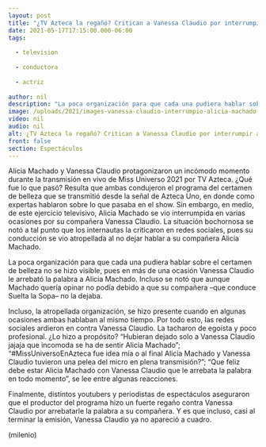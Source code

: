 ```yaml
---
layout: post
title: "¿TV Azteca la regañó? Critican a Vanessa Claudio por interrumpir a Alicia Machado en 'Miss Universo 2021'"
date: 2021-05-17T17:15:00.000-06:00
tags:
  
  - television
  
  - conductora
  
  - actriz
  
author: nil
description: "La poca organización para que cada una pudiera hablar sobre el certamen de belleza no se hizo visible, pues en más de una ocasión Vanessa Claudio le arrebató la palabra a Alicia Machado. "
image: /uploads/2021/images-vanessa-claudio-interrumpio-alicia-machado.jpg
video: nil
audio: nil
alt: ¿TV Azteca la regañó? Critican a Vanessa Claudio por interrumpir a Alicia Machado en 'Miss Universo 2021'
front: false
section: Espectáculos
---
```


Alicia Machado y Vanessa Claudio protagonizaron un incómodo momento durante la transmisión en vivo de Miss Universo 2021 por TV Azteca. ¿Qué fue lo que pasó? Resulta que ambas condujeron el programa del certamen de belleza que se transmitió desde la señal de Azteca Uno, en donde como expertas hablaron sobre lo que pasaba en el show. Sin embargo, en medio, de este ejercicio televisivo, Alicia Machado se vio interrumpida en varias ocasiones por su compañera Vanessa Claudio. La situación bochornosa se notó a tal punto que los internautas la criticaron en redes sociales, pues su conducción se vio atropellada al no dejar hablar a su compañera Alicia Machado. 

La poca organización para que cada una pudiera hablar sobre el certamen de belleza no se hizo visible, pues en más de una ocasión Vanessa Claudio le arrebató la palabra a Alicia Machado. Incluso se notó que aunque Machado quería opinar no podía debido a que su compañera –que conduce Suelta la Sopa– no la dejaba. 

Incluso, la atropellada organización, se hizo presente cuando en algunas ocasiones ambas hablaban al mismo tiempo. Por todo esto, las redes sociales ardieron en contra Vanessa Claudio. La tacharon de egoísta y poco profesional. ¿Lo hizo a propósito? “Hubieran dejado solo a Vanessa Claudio jajaja que incomoda se ha de sentir Alicia Machado”; “#MissUniversoEnAzteca fue idea mía o al final Alicia Machado y Vanessa Claudio tuvieron una pelea del micro en plena transmisión?”; “Que feliz debe estar Alicia Machado con Vanessa Claudio que le arrebata la palabra en todo momento”, se lee entre algunas reacciones. 

Finalmente, distintos youtubers y periodistas de espectáculos aseguraron que el productor del programa hizo un fuerte regaño contra Vanessa Claudio por arrebatarle la palabra a su compañera. Y es que incluso, casi al terminar la emisión, Vanessa Claudio ya no apareció a cuadro. 

(milenio)